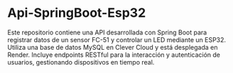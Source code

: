 # Api-SpringBoot-Esp32
Este repositorio contiene una API desarrollada con Spring Boot para registrar datos de un sensor FC-51 y controlar un LED mediante un ESP32. Utiliza una base de datos MySQL en Clever Cloud y está desplegada en Render. Incluye endpoints RESTful para la interacción y autenticación de usuarios, gestionando dispositivos en tiempo real.
